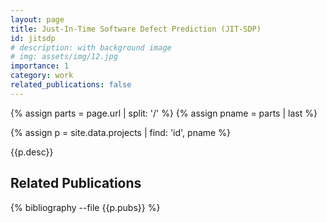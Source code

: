 ```yaml
---
layout: page
title: Just-In-Time Software Defect Prediction (JIT-SDP)
id: jitsdp
# description: with background image
# img: assets/img/12.jpg
importance: 1
category: work
related_publications: false
---
```



{% assign parts = page.url | split: '/' %}
{% assign pname = parts | last %}

{% assign p = site.data.projects | find: 'id', pname %}

{{p.desc}}


## Related Publications

<div class="publications">

{% bibliography --file {{p.pubs}} %}

</div>
